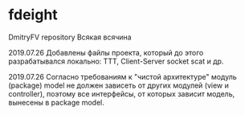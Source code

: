 # fdeight
DmitryFV repository
Всякая всячина

2019.07.26 Добавлены файлы проекта, который до этого разрабатывался локально: TTT, Client-Server socket scat и др.

2019.07.26 Согласно требованиям к "чистой архитектуре" модуль (package) model не должен зависеть от других модулей
           (view и controller), поэтому все интерфейсы, от которых зависит модель, вынесены в package model.
